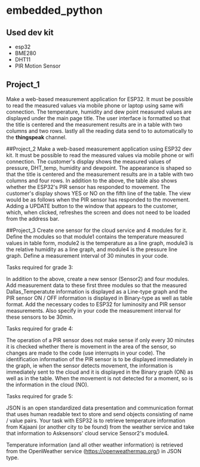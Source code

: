 # embedded_python

## Used dev kit
- esp32
- BME280
- DHT11
- PIR Motion Sensor

## Project_1
Make a web-based measurement application for ESP32. It must be possible to read the measured values via mobile phone or laptop using same wifi connection. 
The temperature, humidity and dew point measured values are displayed under the main page title. The user interface is formatted so that the title is centered and the measurement results are in a table with two columns and two rows.
lastly all the reading data send to to automatically to the **thingspeak** channel.

##Project_2
Make a web-based measurement application using ESP32 dev kit. It must be possible to read 
the measured values via mobile phone or wifi connection.
The customer's display shows the measured values of pressure, DHT_temp, humidity and 
dewpoint. The appearance is shaped so that the title is centered and the measurement results are in a 
table with two columns and four rows. In addition to the above, the table 
also shows whether the ESP32's PIR sensor has responded to movement. The customer's 
display shows YES or NO on the fifth line of the table. The view would be as follows when 
the PIR sensor has responded to the movement. Adding a UPDATE button to 
the window that appears to the customer, which, when clicked, refreshes the screen and does 
not need to be loaded from the address bar.

##Project_3
Create one sensor for the cloud service and 4 modules for it. Define the modules so that 
module1 contains the temperature measured values in table form, module2 is the 
temperature as a line graph, module3 is the relative humidity as a line graph, and module4 is 
the pressure line graph. Define a measurement interval of 30 minutes in your code. 
 
Tasks required for grade 3:  
 
In addition to the above, create a new sensor (Sensor2) and four modules. Add measurement 
data to these first three modules so that the measured Dallas_Temperatute information is 
displayed as a Line-type graph and the PIR sensor ON / OFF information is displayed in 
Binary-type as well as table format. Add the necessary codes to ESP32 for luminosity and 
PIR sensor measurements. Also specify in your code the measurement interval for these 
sensors to be 30min. 
 
Tasks required for grade 4:  
 
The operation of a PIR sensor does not make sense if only every 30 minutes it is checked 
whether there is movement in the area of the sensor, so changes are made to the code (use 
interrupts in your code). 
The identification information of the PIR sensor is to be displayed immediately in the graph, 
ie when the sensor detects movement, the information is immediately sent to the cloud and it 
is displayed in the Binary graph (ON) as well as in the table. When the movement is not 
detected for a moment, so is the information in the cloud (NO). 
 
Tasks required for grade 5:  
 
JSON is an open standardized data presentation and communication format that uses human 
readable text to store and send objects consisting of name / value pairs. 
Your task with ESP32 is to retrieve temperature information from Kajaani (or another city to 
be found) from the weather service and take that information to Asksensors' cloud service 
Sensor2's module4. 
 
Temperature information (and all other weather information) is retrieved from the 
OpenWeather service (https://openweathermap.org/) in JSON type.
